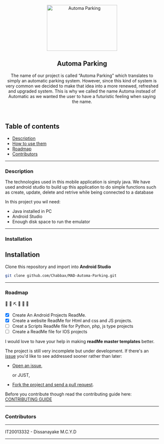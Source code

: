 <p align="center">
  <a href="https://github.com/Chabbax/MAD-Automa-Parking.git">
    <img src="https://lh3.googleusercontent.com/ue3hsEGlLpaRvIWcUDJHr3luAQUnY8ws9aizPczlYMQTgriWQPN-Uoy6P-JsAimnQ_kOFw=s170" alt="Automa Parking" width=230 height=150>
  </a>
  <h2 align="center">Automa Parking</h2>

  <p align="center">
   The name of our project is called “Automa Parking” which translates to simply an automatic parking system. However, since this kind of system is very common we decided to make that idea into a more renewed, refreshed and upgraded system. This is why we called the name Automa instead of Automatic as we wanted the user to have a futuristic feeling when saying the name.
    <br>
    </p>
</p>

<br>

## Table of contents
- [Description](#description)
- [How to use them](#how-to-use-them)
- [Roadmap](#roadmap)
- [Contributors](#contributors)

<hr>

### Description

The technologies used in this mobile application is simply java. We have used android studio to build up this application to do simple functions such as create, update,
delete and retrive while being connected to a database

In this project you wil need:

 - Java installed in PC
 - Android Studio
 - Enough disk space to run the emulator

<hr>

### Installation

## Installation
Clone this repository and import into **Android Studio**
```bash
git clone github.com/Chabbax/MAD-Automa-Parking.git
```


<hr>

### Roadmap
  🚧 👷‍ ⛏ 👷 🔧️ 🚧
- [x] Create An Android Projects ReadMe.
- [x] Create a website ReadMe for Html and css and JS projects.
- [ ] Creat a Scripts ReadMe file for Python, php, js type projects
- [ ] Create a ReadMe file for IOS projects

I would love to have your help in making  **readMe master templates** better.

The project is still very incomplete but under development. If there's an [issue](https://github.com/tamzi/ReadMe-MasterTemplates/issues) you'd like to see addressed sooner rather than later:

- [Open an issue](https://github.com/tamzi/ReadMe-MasterTemplates/issues),

    or JUST,

- [Fork the project and send a pull request](https://github.com/tamzi/ReadMe-MasterTemplates/pulls).


Before you contribute though read the contributing guide here: [CONTRIBUTING GUIDE](https://github.com/tamzi/droidconKE2020App/blob/master/contributing.md)



<hr>

### Contributors
<hr>
IT20013332 - Dissanayake M.C.Y.D
<hr>
